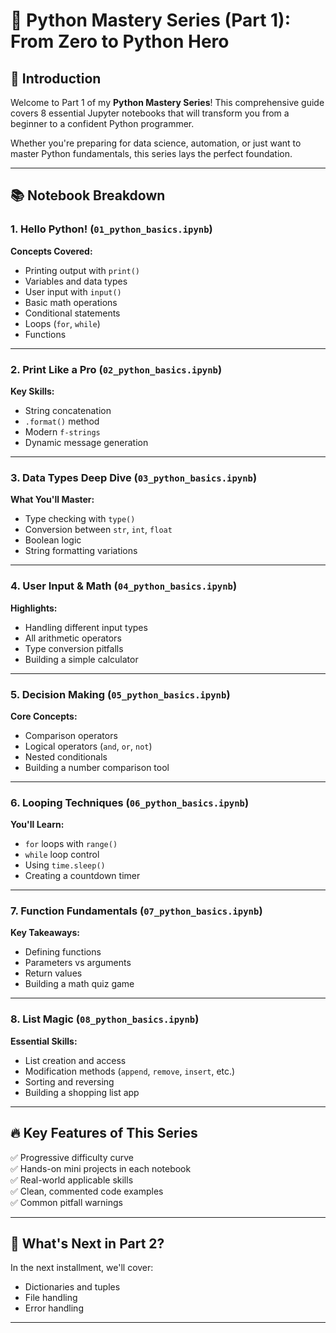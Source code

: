 # 🐍 Python Mastery Series (Part 1): From Zero to Python Hero

## 🚀 Introduction
Welcome to Part 1 of my **Python Mastery Series**! This comprehensive guide covers 8 essential Jupyter notebooks that will transform you from a beginner to a confident Python programmer.

Whether you're preparing for data science, automation, or just want to master Python fundamentals, this series lays the perfect foundation.

---

## 📚 Notebook Breakdown

### 1. Hello Python! (`01_python_basics.ipynb`)
**Concepts Covered:**
- Printing output with `print()`
- Variables and data types
- User input with `input()`
- Basic math operations
- Conditional statements
- Loops (`for`, `while`)
- Functions

---

### 2. Print Like a Pro (`02_python_basics.ipynb`)
**Key Skills:**
- String concatenation
- `.format()` method
- Modern `f-strings`
- Dynamic message generation

---

### 3. Data Types Deep Dive (`03_python_basics.ipynb`)
**What You'll Master:**
- Type checking with `type()`
- Conversion between `str`, `int`, `float`
- Boolean logic
- String formatting variations

---

### 4. User Input & Math (`04_python_basics.ipynb`)
**Highlights:**
- Handling different input types
- All arithmetic operators
- Type conversion pitfalls
- Building a simple calculator

---

### 5. Decision Making (`05_python_basics.ipynb`)
**Core Concepts:**
- Comparison operators
- Logical operators (`and`, `or`, `not`)
- Nested conditionals
- Building a number comparison tool

---

### 6. Looping Techniques (`06_python_basics.ipynb`)
**You'll Learn:**
- `for` loops with `range()`
- `while` loop control
- Using `time.sleep()`
- Creating a countdown timer

---

### 7. Function Fundamentals (`07_python_basics.ipynb`)
**Key Takeaways:**
- Defining functions
- Parameters vs arguments
- Return values
- Building a math quiz game

---

### 8. List Magic (`08_python_basics.ipynb`)
**Essential Skills:**
- List creation and access
- Modification methods (`append`, `remove`, `insert`, etc.)
- Sorting and reversing
- Building a shopping list app

---

## 🔥 Key Features of This Series
✅ Progressive difficulty curve  
✅ Hands-on mini projects in each notebook  
✅ Real-world applicable skills  
✅ Clean, commented code examples  
✅ Common pitfall warnings  

---

## 🚀 What's Next in Part 2?
In the next installment, we'll cover:
- Dictionaries and tuples
- File handling
- Error handling

---
